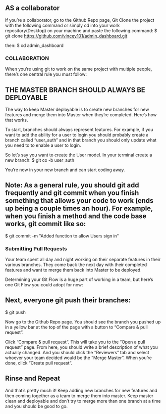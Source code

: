 ## AS a collaborator
If you’re a collaborator, go to the Github Repo page, Git Clone the project with the following command or simply cd into your work repository(Desktop) on your machine and paste the following command:
$ git clone https://github.com/vincey101/admin_dashboard.git

then:
$ cd admin_dashboard

### COLLABORATION
When you’re using git to work on the same project with multiple people, there’s one central rule you must follow:
## THE MASTER BRANCH SHOULD ALWAYS BE DEPLOYABLE
The way to keep Master deployable is to create new branches for new features and merge them into Master when they’re completed. Here’s how that works.

To start, branches should always represent features. For example, if you want to add the ability for a user to login you should probably create a branch called “user_auth” and in that branch you should only update what you need to to enable a user to login.

So let’s say you want to create the User model. In your terminal create a new branch:
$ git co -b user_auth

You’re now in your new branch and can start coding away.

## Note: As a general rule, you should git add frequently and git commit when you finish something that allows your code to work (ends up being a couple times an hour). For example, when you finish a method and the code base works, git commit like so:
$ git commit -m "Added function to allow Users sign in"

### Submitting Pull Requests

Your team spent all day and night working on their separate features in their various branches. They come back the next day with their completed features and want to merge them back into Master to be deployed.

Determining your Git Flow is a huge part of working in a team, but here’s one Git Flow you could adopt for now:

## Next, everyone git push their branches:
$ git push

Now go to the Github Repo page. You should see the branch you pushed up in a yellow bar at the top of the page with a button to “Compare & pull request”.

Click “Compare & pull request”. 
This will take you to the “Open a pull request” page. From here, you should write a brief description of what you actually changed. And you should click the “Reviewers” tab and select whoever your team decided would be the “Merge Master”. When you’re done, click “Create pull request”.

## Rinse and Repeat
And that’s pretty much it! Keep adding new branches for new features and then coming together as a team to merge them into master. Keep master clean and deployable and don’t try to merge more than one branch at a time and you should be good to go.